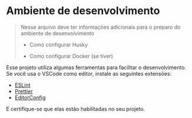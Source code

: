 # Ambiente de desenvolvimento

> Nesse arquivo deve ter informações adicionais para o preparo do ambiente
> de desenvolvimento
>
> - Como configurar Husky
>
> - Como configurar Docker (se tiver)

Esse projeto utiliza algumas ferramentas para facilitar o desenvolvimento. Se
você usa o VSCode como editor, instale as seguintes extensões:

- [ESLint](https://marketplace.visualstudio.com/items?itemName=dbaeumer.vscode-eslint)
- [Prettier](https://marketplace.visualstudio.com/items?itemName=esbenp.prettier-vscode)
- [EditorConfig](https://marketplace.visualstudio.com/items?itemName=EditorConfig.EditorConfig)

E certifique-se que elas estão habilitadas no seu projeto.
